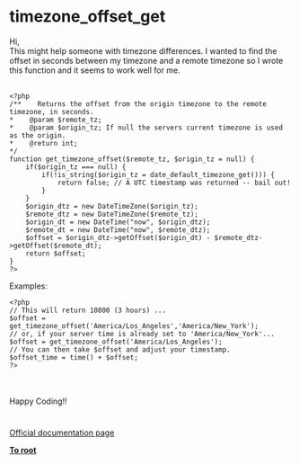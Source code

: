 # timezone_offset_get



Hi,<br>This might help someone with timezone differences. I wanted to find the offset in seconds between my timezone and a remote timezone so I wrote this function and it seems to work well for me.<br><br>

```
<?php
/**    Returns the offset from the origin timezone to the remote timezone, in seconds.
*    @param $remote_tz;
*    @param $origin_tz; If null the servers current timezone is used as the origin.
*    @return int;
*/
function get_timezone_offset($remote_tz, $origin_tz = null) {
    if($origin_tz === null) {
        if(!is_string($origin_tz = date_default_timezone_get())) {
            return false; // A UTC timestamp was returned -- bail out!
        }
    }
    $origin_dtz = new DateTimeZone($origin_tz);
    $remote_dtz = new DateTimeZone($remote_tz);
    $origin_dt = new DateTime("now", $origin_dtz);
    $remote_dt = new DateTime("now", $remote_dtz);
    $offset = $origin_dtz->getOffset($origin_dt) - $remote_dtz->getOffset($remote_dt);
    return $offset;
}
?>
```

Examples:


```
<?php
// This will return 10800 (3 hours) ...
$offset = get_timezone_offset('America/Los_Angeles','America/New_York');
// or, if your server time is already set to 'America/New_York'...
$offset = get_timezone_offset('America/Los_Angeles');
// You can then take $offset and adjust your timestamp.
$offset_time = time() + $offset;
?>
```
<br><br>Happy Coding!!  

#

[Official documentation page](https://www.php.net/manual/en/function.timezone-offset-get.php)

**[To root](/README.md)**